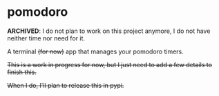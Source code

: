 # pomodoro
**ARCHIVED**: I do not plan to work on this project anymore, I do not have neither time nor need for it.

A terminal ~~(for now)~~ app that manages your pomodoro timers.

~~This is a work in progress for now, but I just need to add a few details to finish this.~~

~~When I do, I'll plan to release this in pypi.~~
